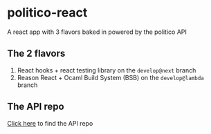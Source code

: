 # politico-react
A react app with 3 flavors baked in powered by the politico API

## The 2 flavors

1. React hooks + react testing library on the `develop@next` branch
2. Reason React + Ocaml Build System (BSB) on the `develop@lambda` branch

## The API repo

[Click here](https://github.com/Tevinthuku/Politico) to find the API repo
